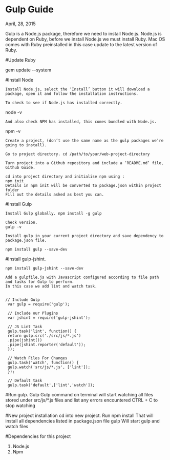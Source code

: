 
# Gulp Guide
April, 28, 2015

Gulp is a Node.js package, therefore we need to install Node.js. Node.js is dependent on Ruby, before we install Node.js we must install Ruby. Mac OS comes with Ruby preinstalled in this case update to the latest version of Ruby.


#Update Ruby

gem update --system

#Install Node

    Install Node.js, select the ‘Install’ button it will download a package, open it and follow the installation instructions.
    
    To check to see if Node.js has installed correctly.
node -v

    And also check NPM has installed, this comes bundled with Node.js.

npm -v


    Create a project, (don’t use the same name as the gulp packages we’re going to install).

    Go to project directory. cd /path/to/your/web-project-directory

    Turn project into a Github repository and include a ‘README.md’ file, Github Guide.

    cd into project directory and initialise npm using : 
    npm init
    Details in npm init will be converted to package.json within project folder
    Fill out the details asked as best you can. 
#Install Gulp
    
    Install Gulp globally. npm install -g gulp

    Check version. 
    gulp -v

    Install gulp in your current project directory and save dependency to package.json file. 
    
    npm install gulp --save-dev
    
#Install gulp-jshint.

    npm install gulp-jshint --save-dev

    Add a gulpfile.js with Javascript configured according to file path and tasks for Gulp to perform.
    In this case we add lint and watch task. 
    
    
    // Include Gulp
     var gulp = require('gulp');

     // Include our Plugins
     var jshint = require('gulp-jshint'); 

     // JS Lint Task
     gulp.task('lint', function() {
     return gulp.src('./src/js/*.js')
     .pipe(jshint())
     .pipe(jshint.reporter('default'));
     });

     // Watch Files For Changes
     gulp.task('watch', function() {
     gulp.watch('src/js/*.js', ['lint']);
     });

     // Default task
     gulp.task('default',['lint','watch']);

#Run gulp. 
    Gulp
Gulp command on terminal will start watching all files stored under src/js/*.js files and list any errors encountered
CTRL + C to stop watching

#New project installation
cd into new project.
Run
    npm install
That will install all dependencies listed in package.json file
    gulp
Will start gulp and watch files

#Dependencies for this project
1. Node.js
2. Npm
